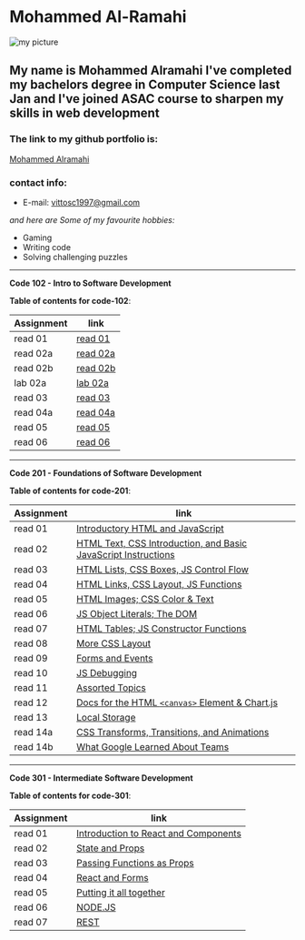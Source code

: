 # Mohammed Al-Ramahi
![my picture](https://avatars.githubusercontent.com/u/74869716?s=460&u=06325ac0289967d674bdf4a1a72518c4c3506355&v=4)
## My name is Mohammed Alramahi I've completed my bachelors degree in Computer Science last Jan and I've joined ASAC course to sharpen my skills in web development
### The link to my github portfolio is:
[Mohammed Alramahi](https://github.com/Mohammed-Alramahi)
### contact info:
- E-mail: vittosc1997@gmail.com

*and here are Some of my favourite hobbies:*
- Gaming
- Writing code
- Solving challenging puzzles

***

 **Code 102 - Intro to Software Development**

 **Table of contents for code-102**:

 | Assignment |      link                                                                           |
 | -----------| ------------------------------------------------------------------------------------| 
 | read 01    | [read 01](https://github.com/Mohammed-Alramahi/reading-notes/blob/main/102/read01.md)   |
 | read 02a   | [read 02a](https://github.com/Mohammed-Alramahi/reading-notes/blob/main/102/read02a.md) |
 | read 02b   | [read 02b](https://github.com/Mohammed-Alramahi/reading-notes/blob/main/102/read02b.md) |
 | lab 02a    | [lab 02a](https://github.com/Mohammed-Alramahi/reading-notes/blob/main/102/lab02a.md)   |
 | read 03    | [read 03](https://github.com/Mohammed-Alramahi/reading-notes/blob/main/102/read03.md)   |
 | read 04a   | [read 04a](https://github.com/Mohammed-Alramahi/reading-notes/blob/main/102/read04a.md) |
 | read 05    | [read 05](https://github.com/Mohammed-Alramahi/reading-notes/blob/main/102/read05.md)   |
 | read 06    | [read 06](https://github.com/Mohammed-Alramahi/reading-notes/blob/main/102/read06.md)   |

***
 **Code 201 - Foundations of Software Development**

 **Table of contents for code-201**:

 | Assignment |      link                                                                           |
 | -----------| ------------------------------------------------------------------------------------| 
 | read 01    | [Introductory HTML and JavaScript](https://github.com/Mohammed-Alramahi/reading-notes/blob/main/201/class-01.md)   |
 | read 02   | [HTML Text, CSS Introduction, and Basic JavaScript Instructions](https://github.com/Mohammed-Alramahi/reading-notes/blob/main/201/class-02.md) |
 | read 03   | [HTML Lists, CSS Boxes, JS Control Flow](https://github.com/Mohammed-Alramahi/reading-notes/blob/main/201/class-03.md) |
 | read 04   | [HTML Links, CSS Layout, JS Functions](https://github.com/Mohammed-Alramahi/reading-notes/blob/main/201/class-04.md)   |
 | read 05    | [HTML Images; CSS Color & Text](https://github.com/Mohammed-Alramahi/reading-notes/blob/main/201/class-05.md)   |
 | read 06   | [JS Object Literals; The DOM](https://github.com/Mohammed-Alramahi/reading-notes/blob/main/201/class-06.md) |
 | read 07   | [HTML Tables; JS Constructor Functions](https://github.com/Mohammed-Alramahi/reading-notes/blob/main/201/class-07.md)   |
 | read 08    | [More CSS Layout](https://github.com/Mohammed-Alramahi/reading-notes/blob/main/201/class-08.md)   |
 | read 09   | [Forms and Events](https://github.com/Mohammed-Alramahi/reading-notes/blob/main/201/class-09.md) |
 | read 10   | [JS Debugging](https://github.com/Mohammed-Alramahi/reading-notes/blob/main/201/class-10.md) |
 | read 11   | [Assorted Topics](https://github.com/Mohammed-Alramahi/reading-notes/blob/main/201/class-11.md)|
 | read 12    | [Docs for the HTML `<canvas>` Element & Chart.js](https://github.com/Mohammed-Alramahi/reading-notes/blob/main/201/class-12.md)   |
 | read 13   | [Local Storage](https://github.com/Mohammed-Alramahi/reading-notes/blob/main/201/class-13.md) |
 | read 14a   | [CSS Transforms, Transitions, and Animations](https://github.com/Mohammed-Alramahi/reading-notes/blob/main/201/class-14a.md)   |
 | read 14b    | [What Google Learned About Teams](https://github.com/Mohammed-Alramahi/reading-notes/blob/main/201/class-14b.md)   |

***
 **Code 301 - Intermediate Software Development**

 **Table of contents for code-301**:

| Assignment |      link                                                                           |
 | -----------| ------------------------------------------------------------------------------------| 
 | read 01    | [Introduction to React and Components](https://github.com/Mohammed-Alramahi/reading-notes/blob/main/301/read01.md)   |
 | read 02    | [State and Props](https://github.com/Mohammed-Alramahi/reading-notes/blob/main/301/read02.md)   |
 | read 03    | [Passing Functions as Props](https://github.com/Mohammed-Alramahi/reading-notes/blob/main/301/read03.md)   |
 | read 04    | [React and Forms](https://github.com/Mohammed-Alramahi/reading-notes/blob/main/301/read04.md)   |
 | read 05    | [Putting it all together](https://github.com/Mohammed-Alramahi/reading-notes/blob/main/301/read05.md)   |
 | read 06    | [NODE.JS](https://github.com/Mohammed-Alramahi/reading-notes/blob/main/301/read06.md)   |
 | read 07    | [REST](https://github.com/Mohammed-Alramahi/reading-notes/blob/main/301/read07.md)   |

